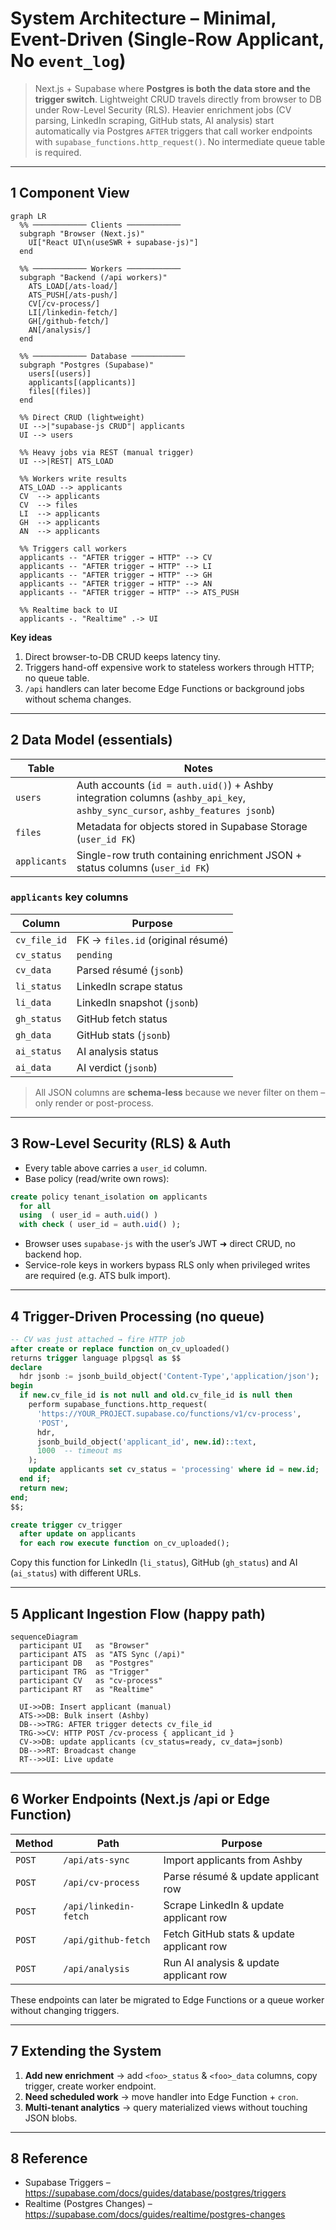 # System Architecture – Minimal, Event-Driven (Single-Row Applicant, No `event_log`)

> Next.js + Supabase where **Postgres is both the data store and the trigger switch**.  Lightweight CRUD travels directly from browser to DB under Row-Level Security (RLS).  Heavier enrichment jobs (CV parsing, LinkedIn scraping, GitHub stats, AI analysis) start automatically via Postgres `AFTER` triggers that call worker endpoints with `supabase_functions.http_request()`.  No intermediate queue table is required.

---

## 1 Component View

```mermaid
graph LR
  %% ──────────── Clients ────────────
  subgraph "Browser (Next.js)"
    UI["React UI\n(useSWR + supabase-js)"]
  end

  %% ──────────── Workers ────────────
  subgraph "Backend (/api workers)"
    ATS_LOAD[/ats-load/]
    ATS_PUSH[/ats-push/]
    CV[/cv-process/]
    LI[/linkedin-fetch/]
    GH[/github-fetch/]
    AN[/analysis/]
  end

  %% ──────────── Database ────────────
  subgraph "Postgres (Supabase)"
    users[(users)]
    applicants[(applicants)]
    files[(files)]
  end

  %% Direct CRUD (lightweight)
  UI -->|"supabase-js CRUD"| applicants
  UI --> users

  %% Heavy jobs via REST (manual trigger)
  UI -->|REST| ATS_LOAD

  %% Workers write results
  ATS_LOAD --> applicants
  CV  --> applicants
  CV  --> files
  LI  --> applicants
  GH  --> applicants
  AN  --> applicants

  %% Triggers call workers
  applicants -- "AFTER trigger → HTTP" --> CV
  applicants -- "AFTER trigger → HTTP" --> LI
  applicants -- "AFTER trigger → HTTP" --> GH
  applicants -- "AFTER trigger → HTTP" --> AN
  applicants -- "AFTER trigger → HTTP" --> ATS_PUSH

  %% Realtime back to UI
  applicants -. "Realtime" .-> UI
```

**Key ideas**
1. Direct browser-to-DB CRUD keeps latency tiny.
2. Triggers hand-off expensive work to stateless workers through HTTP; no queue table.
3. `/api` handlers can later become Edge Functions or background jobs without schema changes.

---

## 2 Data Model (essentials)

| Table | Notes |
|-------|-------|
| `users` | Auth accounts (`id = auth.uid()`) + Ashby integration columns (`ashby_api_key`, `ashby_sync_cursor`, `ashby_features jsonb`) |
| `files` | Metadata for objects stored in Supabase Storage (`user_id FK`) |
| `applicants` | Single-row truth containing enrichment JSON + status columns (`user_id FK`) |

### `applicants` key columns

| Column | Purpose |
|--------|---------|
| `cv_file_id` | FK → `files.id` (original résumé) |
| `cv_status`  | `pending` | `processing` | `ready` | `error` |
| `cv_data`    | Parsed résumé (`jsonb`) |
| `li_status`  | LinkedIn scrape status |
| `li_data`    | LinkedIn snapshot (`jsonb`) |
| `gh_status`  | GitHub fetch status |
| `gh_data`    | GitHub stats (`jsonb`) |
| `ai_status`  | AI analysis status |
| `ai_data`    | AI verdict (`jsonb`) |

> All JSON columns are **schema-less** because we never filter on them – only render or post-process.

---

## 3 Row-Level Security (RLS) & Auth

* Every table above carries a `user_id` column.
* Base policy (read/write own rows):

```sql
create policy tenant_isolation on applicants
  for all
  using  ( user_id = auth.uid() )
  with check ( user_id = auth.uid() );
```

* Browser uses `supabase-js` with the user’s JWT ➜ direct CRUD, no backend hop.
* Service-role keys in workers bypass RLS only when privileged writes are required (e.g. ATS bulk import).

---

## 4 Trigger-Driven Processing (no queue)

```sql
-- CV was just attached → fire HTTP job
after create or replace function on_cv_uploaded()
returns trigger language plpgsql as $$
declare
  hdr jsonb := jsonb_build_object('Content-Type','application/json');
begin
  if new.cv_file_id is not null and old.cv_file_id is null then
    perform supabase_functions.http_request(
      'https://YOUR_PROJECT.supabase.co/functions/v1/cv-process',
      'POST',
      hdr,
      jsonb_build_object('applicant_id', new.id)::text,
      1000  -- timeout ms
    );
    update applicants set cv_status = 'processing' where id = new.id;
  end if;
  return new;
end;
$$;

create trigger cv_trigger
  after update on applicants
  for each row execute function on_cv_uploaded();
```

Copy this function for LinkedIn (`li_status`), GitHub (`gh_status`) and AI (`ai_status`) with different URLs.

---

## 5 Applicant Ingestion Flow (happy path)

```mermaid
sequenceDiagram
  participant UI   as "Browser"
  participant ATS  as "ATS Sync (/api)"
  participant DB   as "Postgres"
  participant TRG  as "Trigger"
  participant CV   as "cv-process"
  participant RT   as "Realtime"

  UI->>DB: Insert applicant (manual)
  ATS->>DB: Bulk insert (Ashby)
  DB-->>TRG: AFTER trigger detects cv_file_id
  TRG->>CV: HTTP POST /cv-process { applicant_id }
  CV->>DB: update applicants (cv_status=ready, cv_data=jsonb)
  DB-->>RT: Broadcast change
  RT-->>UI: Live update
```

---

## 6 Worker Endpoints (Next.js /api or Edge Function)

| Method | Path | Purpose |
|--------|------|---------|
| `POST` | `/api/ats-sync` | Import applicants from Ashby |
| `POST` | `/api/cv-process` | Parse résumé & update applicant row |
| `POST` | `/api/linkedin-fetch` | Scrape LinkedIn & update applicant row |
| `POST` | `/api/github-fetch` | Fetch GitHub stats & update applicant row |
| `POST` | `/api/analysis` | Run AI analysis & update applicant row |

These endpoints can later be migrated to Edge Functions or a queue worker without changing triggers.

---

## 7 Extending the System

1. **Add new enrichment** → add `<foo>_status` & `<foo>_data` columns, copy trigger, create worker endpoint.
2. **Need scheduled work** → move handler into Edge Function + `cron`.
3. **Multi-tenant analytics** → query materialized views without touching JSON blobs.

---

## 8 Reference

* Supabase Triggers – <https://supabase.com/docs/guides/database/postgres/triggers>
* Realtime (Postgres Changes) – <https://supabase.com/docs/guides/realtime/postgres-changes>
